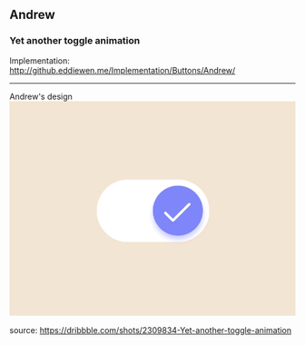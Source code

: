 ## Andrew
### Yet another toggle animation

Implementation:  
<http://github.eddiewen.me/Implementation/Buttons/Andrew/>

----
Andrew's design
![switch](switch.gif)

source: <https://dribbble.com/shots/2309834-Yet-another-toggle-animation>
